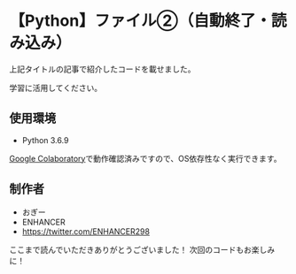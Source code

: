 # 【Python】ファイル②（自動終了・読み込み）

上記タイトルの記事で紹介したコードを載せました。

学習に活用してください。

## 使用環境

* Python 3.6.9

[Google Colaboratory](https://www.anaconda.com/distribution/)で動作確認済みですので、OS依存性なく実行できます。


## 制作者

* おぎー
* ENHANCER
* https://twitter.com/ENHANCER298

ここまで読んでいただきありがとうございました！
次回のコードもお楽しみに！
